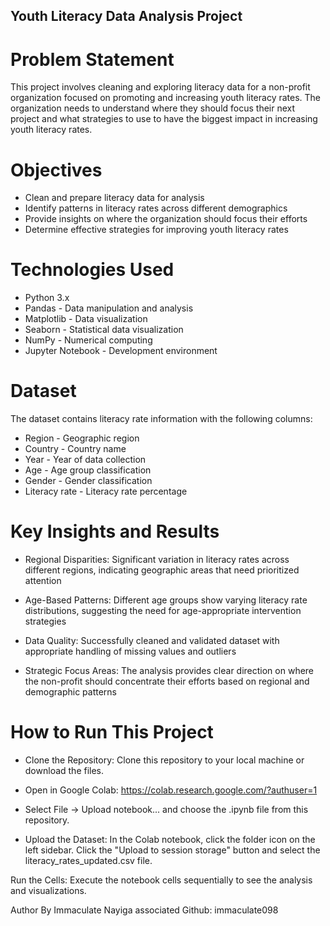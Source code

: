## Youth Literacy Data Analysis Project

# Problem Statement

This project involves cleaning and exploring literacy data for a non-profit organization focused on promoting and increasing youth literacy rates. The organization needs to understand where they should focus their next project and what strategies to use to have the biggest impact in increasing youth literacy rates.

# Objectives

- Clean and prepare literacy data for analysis
- Identify patterns in literacy rates across different demographics
- Provide insights on where the organization should focus their efforts
- Determine effective strategies for improving youth literacy rates

# Technologies Used

- Python 3.x
- Pandas - Data manipulation and analysis
- Matplotlib - Data visualization
- Seaborn - Statistical data visualization
- NumPy - Numerical computing
- Jupyter Notebook - Development environment

# Dataset
The dataset contains literacy rate information with the following columns:

- Region - Geographic region
- Country - Country name
- Year - Year of data collection
- Age - Age group classification
- Gender - Gender classification
- Literacy rate - Literacy rate percentage

# Key Insights and Results

- Regional Disparities: Significant variation in literacy rates across different regions, indicating geographic areas that need prioritized attention

- Age-Based Patterns: Different age groups show varying literacy rate distributions, suggesting the need for age-appropriate intervention strategies

- Data Quality: Successfully cleaned and validated dataset with appropriate handling of missing values and outliers

- Strategic Focus Areas: The analysis provides clear direction on where the non-profit should concentrate their efforts based on regional and demographic patterns


# How to Run This Project

- Clone the Repository: Clone this repository to your local machine or download the files.

- Open in Google Colab: https://colab.research.google.com/?authuser=1
- Select File -> Upload notebook... and choose the .ipynb file from this repository.

- Upload the Dataset: In the Colab notebook, click the folder icon on the left sidebar. Click the "Upload to session storage" button and select the literacy_rates_updated.csv file.

Run the Cells: Execute the notebook cells sequentially to see the analysis and visualizations.


Author
By Immaculate Nayiga associated Github: immaculate098
